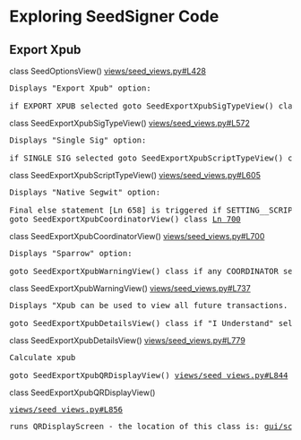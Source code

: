 # Exploring SeedSigner Code

## Export Xpub

class SeedOptionsView() [views/seed_views.py#L428](https://github.com/SeedSigner/seedsigner/blob/dev/src/seedsigner/views/seed_views.py#L428)
<pre>
Displays "Export Xpub" option:

if EXPORT_XPUB selected goto SeedExportXpubSigTypeView() class <a href="https://github.com/SeedSigner/seedsigner/blob/dev/src/seedsigner/views/seed_views.py#L514">Ln 514</a>
</pre>


class SeedExportXpubSigTypeView() [views/seed_views.py#L572](https://github.com/SeedSigner/seedsigner/blob/dev/src/seedsigner/views/seed_views.py#L572)
<pre>
Displays "Single Sig" option:

if SINGLE_SIG selected goto SeedExportXpubScriptTypeView() class <a href="https://github.com/SeedSigner/seedsigner/blob/dev/src/seedsigner/views/seed_views.py#L597">Ln 597</a>
</pre>


class SeedExportXpubScriptTypeView() [views/seed_views.py#L605](https://github.com/SeedSigner/seedsigner/blob/dev/src/seedsigner/views/seed_views.py#L605)
<pre>
Displays "Native Segwit" option:

Final else statement [Ln 658] is triggered if SETTING__SCRIPT_TYPES == "Native Segwit"
goto SeedExportXpubCoordinatorView() class <a href="https://github.com/SeedSigner/seedsigner/blob/dev/src/seedsigner/views/seed_views.py#L700">Ln 700</a>
</pre>


class SeedExportXpubCoordinatorView() [views/seed_views.py#L700](https://github.com/SeedSigner/seedsigner/blob/dev/src/seedsigner/views/seed_views.py#L700)
<pre>
Displays "Sparrow" option:

goto SeedExportXpubWarningView() class if any COORDINATOR select ("BlueWallet", "Nunchuk", "Sparrow" etc) <a href="https://github.com/SeedSigner/seedsigner/blob/dev/src/seedsigner/views/seed_views.py#L730">Ln 730</a>)
</pre>


class SeedExportXpubWarningView() [views/seed_views.py#L737](https://github.com/SeedSigner/seedsigner/blob/dev/src/seedsigner/views/seed_views.py#L737)
<pre>
Displays "Xpub can be used to view all future transactions. I Understand" option:

goto SeedExportXpubDetailsView() class if "I Understand" selected <a href="https://github.com/SeedSigner/seedsigner/blob/dev/src/seedsigner/views/seed_views.py#L770">Ln 770</a>
</pre>


class SeedExportXpubDetailsView() [views/seed_views.py#L779](https://github.com/SeedSigner/seedsigner/blob/dev/src/seedsigner/views/seed_views.py#L779)
<pre>
Calculate xpub

goto SeedExportXpubQRDisplayView() <a href="https://github.com/SeedSigner/seedsigner/blob/dev/src/seedsigner/views/seed_views.py#L844">views/seed_views.py#L844</a>
</pre>


class SeedExportXpubQRDisplayView() <pre><a href="https://github.com/SeedSigner/seedsigner/blob/dev/src/seedsigner/views/seed_views.py#L856">views/seed_views.py#L856</a></pre>
<pre>
runs QRDisplayScreen - the location of this class is: <a href="https://github.com/SeedSigner/seedsigner/blob/dev/src/seedsigner/gui/screens/screen.py#L659">gui/screens/screen.py#L659</a>
</pre>

<!--
[views/seed_views.py#L856](https://github.com/SeedSigner/seedsigner/blob/dev/src/seedsigner/views/seed_views.py#L856)
<a href=""></a>
-->